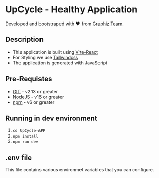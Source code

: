 # UpCycle - Healthy Application

Developed and bootstraped with ❤ from [Graphiz Team](https://graphiz.in/).

## Description

- This application is built using [Vite-React](https://vitejs.dev/)
- For Styling we use [Tailwindcss](https://tailwindcss.com/)
- The application is generated with JavaScript

## Pre-Requistes

- [GIT](https://git-scm.com/) - v2.13 or greater
- [NodeJS](https://nodejs.org/en) - v16 or greater
- [npm](https://npmjs.org/) - v6 or greater

## Running in dev environment

1. `cd UpCycle-APP`
2. `npm install`
3. `npm run dev`

## .env file

This file contains various environmet variables that you can configure.